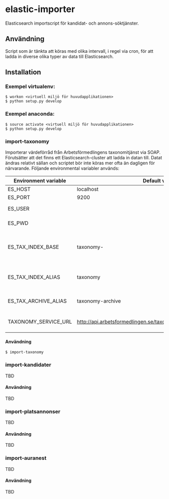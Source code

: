 # elastic-importer
Elasticsearch importscript för kandidat- och annons-söktjänster.

## Användning
Script som är tänkta att köras med olika intervall, i regel via cron, för att ladda in diverse olika typer av data till Elasticsearch.

## Installation
### Exempel virtualenv:

    $ workon <virtuell miljö för huvudapplikationen>
    $ python setup.py develop

### Exempel anaconda:

    $ source activate <virtuell miljö för huvudapplikationen>
    $ python setup.py develop
    

### import-taxonomy
Importerar värdeförråd från Arbetsförmedlingens taxonomitjänst via SOAP. Förutsätter att det finns ett Elasticsearch-cluster att ladda
in datan till. Datat ändras relativt sällan och scriptet bör inte köras mer ofta än dagligen för närvarande.
Följande environmental variabler används:

|Environment variable   | Default value  | Comment |
|---|---|---|
| ES_HOST  | localhost  | Elasticsearch host |
| ES_PORT  | 9200  | Elasticsearch port |
| ES_USER  |   | Elasticsearch username |
| ES_PWD  |   | Elasticsearch password |
| ES_TAX_INDEX_BASE  | taxonomy-  | Base string from which index for different taxonomyversions will be created |
| ES_TAX_INDEX_ALIAS  |  taxonomy | Alias for index that is the current version of the taxonomy |
| ES_TAX_ARCHIVE_ALIAS  |  taxonomy-archive | Alias collecting all older versions of the taxonomy |
| TAXONOMY_SERVICE_URL  | http://api.arbetsformedlingen.se/taxonomi/v0/TaxonomiService.asmx  | URL for the taxonomy SOAP service |


#### Användning

    $ import-taxonomy
    
### import-kandidater
TBD
#### Användning
TBD

### import-platsannonser
TBD
#### Användning
TBD

### import-auranest
TBD
#### Användning
TBD
